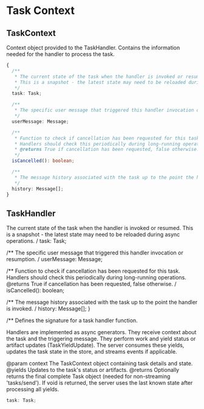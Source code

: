 # Task Context

## TaskContext

Context object provided to the TaskHandler.
Contains the information needed for the handler to process the task.

```typescript
{
  /**
   * The current state of the task when the handler is invoked or resumed.
   * This is a snapshot - the latest state may need to be reloaded during async operations.
   */
  task: Task;

  /**
   * The specific user message that triggered this handler invocation or resumption.
   */
  userMessage: Message;

  /**
   * Function to check if cancellation has been requested for this task.
   * Handlers should check this periodically during long-running operations.
   * @returns True if cancellation has been requested, false otherwise.
   */
  isCancelled(): boolean;

  /**
   * The message history associated with the task up to the point the handler is invoked.
   */
  history: Message[];
}
```

## TaskHandler

The current state of the task when the handler is invoked or resumed.
This is a snapshot - the latest state may need to be reloaded during async operations.
/
  task: Task;

  /**
The specific user message that triggered this handler invocation or resumption.
/
  userMessage: Message;

  /**
Function to check if cancellation has been requested for this task.
Handlers should check this periodically during long-running operations.
@returns True if cancellation has been requested, false otherwise.
/
  isCancelled(): boolean;

  /**
The message history associated with the task up to the point the handler is invoked.
/
  history: Message[];
}

/**
Defines the signature for a task handler function.

Handlers are implemented as async generators. They receive context about the
task and the triggering message. They perform work and yield status
or artifact updates (TaskYieldUpdate). The server consumes these yields,
updates the task state in the store, and streams events if applicable.

@param context The TaskContext object containing task details and state.
@yields Updates to the task's status or artifacts.
@returns Optionally returns the final complete Task object (needed for non-streaming 'tasks/send').
  If void is returned, the server uses the last known state after processing all yields.

```typescript
task: Task;
```

